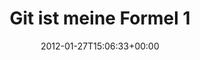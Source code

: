 ---
retweeted: false
source: <a href="http://hotot.org" rel="nofollow">Hotot for Chrome</a>
entities:
  hashtags: []
  symbols: []
  user_mentions: []
  urls:
  - url: http://t.co/hCp2vqJX
    expanded_url: http://twitpic.com/8cb6z5
    display_url: twitpic.com/8cb6z5
    indices:
    - '24'
    - '44'
display_text_range:
- '0'
- '44'
favorite_count: '0'
id_str: '162914394706149377'
truncated: false
retweet_count: '0'
id: '162914394706149377'
possibly_sensitive: false
created_at: Fri Jan 27 15:06:33 +0000 2012
favorited: false
full_text: Git ist meine Formel 1
lang: de
quote_url: http://twitpic.com/8cb6z5
tags:
- pesos:twitter
date: '2012-01-27T15:06:33+00:00'
src: https://twitter.com/bascht/status/162914394706149377
original_url: https://twitter.com/bascht/status/162914394706149377
type: twitter_tweet
text: Git ist meine Formel 1
title: Git ist meine Formel 1

---